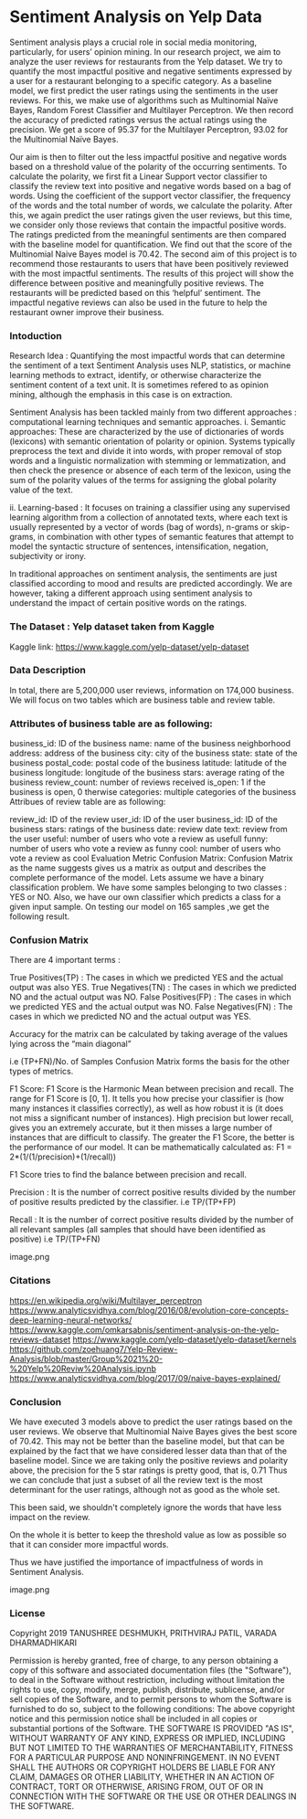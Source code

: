 # Sentiment Analysis on Yelp Data
Sentiment analysis plays a crucial role in social media monitoring, particularly, for users’ 
opinion mining. In our research project, we aim to analyze the user reviews for restaurants from 
the Yelp dataset. We try to quantify the most impactful positive and negative sentiments expressed 
by a user for a restaurant belonging to a specific category. As a baseline model, we first predict 
the user ratings using the sentiments in the user reviews. For this, we make use of algorithms 
such as Multinomial Naïve Bayes, Random Forest Classifier and Multilayer Perceptron. We then 
record the accuracy of predicted ratings versus the actual ratings using the precision. 
We get a score of 95.37 for the Multilayer Perceptron, 93.02 for the Multinomial Naïve Bayes.

Our aim is then to filter out the less impactful positive and negative words based on a 
threshold value of the polarity of the occurring sentiments. To calculate the polarity, 
we first fit a Linear Support vector classifier to classify the review text into positive 
and negative words based on a bag of words. Using the coefficient of the support vector 
classifier, the frequency of the words and the total number of words, we calculate the 
polarity. After this, we again predict the user ratings given the user reviews, but this 
time, we consider only those reviews that contain the impactful positive words. The ratings 
predicted from the meaningful sentiments are then compared with the baseline model for 
quantification. We find out that the score of the Multinomial Naive Bayes model is 70.42. 
The second aim of this project is to recommend those restaurants to users that have been 
positively reviewed with the most impactful sentiments. The results of this project will 
show the difference between positive and meaningfully positive reviews. The restaurants will 
be predicted based on this ‘helpful’ sentiment. The impactful negative reviews can also be 
used in the future to help the restaurant owner improve their business.

### Intoduction
Research Idea : Quantifying the most impactful words that can determine the sentiment of a text
Sentiment Analysis uses NLP, statistics, or machine learning methods to extract, identify, 
or otherwise characterize the sentiment content of a text unit. It is sometimes refered to 
as opinion mining, although the emphasis in this case is on extraction.

Sentiment Analysis has been tackled mainly from two different approaches : 
computational learning techniques and semantic approaches. 
i. Semantic approaches: These are characterized by the use of dictionaries of words 
(lexicons) with semantic orientation of polarity or opinion. Systems typically preprocess 
the text and divide it into words, with proper removal of stop words and a linguistic 
normalization with stemming or lemmatization, and then check the presence or absence of 
each term of the lexicon, using the sum of the polarity values of the terms for assigning 
the global polarity value of the text.

ii. Learning-based : It focuses on training a classifier using any supervised learning 
algorithm from a collection of annotated texts, where each text is usually represented by 
a vector of words (bag of words), n-grams or skip-grams, in combination with other types 
of semantic features that attempt to model the syntactic structure of sentences, intensification,
 negation, subjectivity or irony.

In traditional approaches on sentiment analysis, the sentiments are just classified 
according to mood and results are predicted accordingly. We are however, taking a different 
approach using sentiment analysis to understand the impact of certain positive words on the 
ratings.

### The Dataset : Yelp dataset taken from Kaggle
Kaggle link: https://www.kaggle.com/yelp-dataset/yelp-dataset

### Data Description
In total, there are 5,200,000 user reviews, information on 174,000 business. 
We will focus on two tables which are business table and review table.

### Attributes of business table are as following:

business_id: ID of the business
name: name of the business
neighborhood
address: address of the business
city: city of the business
state: state of the business
postal_code: postal code of the business
latitude: latitude of the business
longitude: longitude of the business
stars: average rating of the business
review_count: number of reviews received
is_open: 1 if the business is open, 0 therwise
categories: multiple categories of the business
Attribues of review table are as following:

review_id: ID of the review
user_id: ID of the user
business_id: ID of the business
stars: ratings of the business
date: review date
text: review from the user
useful: number of users who vote a review as usefull
funny: number of users who vote a review as funny
cool: number of users who vote a review as cool
Evaluation Metric
Confusion Matrix: Confusion Matrix as the name suggests gives us a matrix as output and 
describes the complete performance of the model.
Lets assume we have a binary classification problem. We have some samples belonging to two 
classes : YES or NO. Also, we have our own classifier which predicts a class for a given 
input sample. On testing our model on 165 samples ,we get the following result.

### Confusion Matrix
There are 4 important terms :

True Positives(TP) : The cases in which we predicted YES and the actual output was also YES.
True Negatives(TN) : The cases in which we predicted NO and the actual output was NO.
False Positives(FP) : The cases in which we predicted YES and the actual output was NO.
False Negatives(FN) : The cases in which we predicted NO and the actual output was YES.

Accuracy for the matrix can be calculated by taking average of the values lying across 
the “main diagonal”

i.e (TP+FN)/No. of Samples
Confusion Matrix forms the basis for the other types of metrics.

F1 Score: F1 Score is the Harmonic Mean between precision and recall. The range for F1 Score 
is [0, 1]. It tells you how precise your classifier is (how many instances it classifies 
correctly), as well as how robust it is (it does not miss a significant number of instances).
High precision but lower recall, gives you an extremely accurate, but it then misses a large 
number of instances that are difficult to classify. The greater the F1 Score, the better is 
the performance of our model. It can be mathematically calculated as: 
F1 = 2*(1/(1/precision)+(1/recall))

F1 Score tries to find the balance between precision and recall.

Precision : It is the number of correct positive results divided by the number of positive 
results predicted by the classifier. i.e TP/(TP+FP)

Recall : It is the number of correct positive results divided by the number of all 
relevant samples (all samples that should have been identified as positive) i.e TP/(TP+FN)

image.png

### Citations
https://en.wikipedia.org/wiki/Multilayer_perceptron
https://www.analyticsvidhya.com/blog/2016/08/evolution-core-concepts-deep-learning-neural-networks/
https://www.kaggle.com/omkarsabnis/sentiment-analysis-on-the-yelp-reviews-dataset
https://www.kaggle.com/yelp-dataset/yelp-dataset/kernels
https://github.com/zoehuang7/Yelp-Review-Analysis/blob/master/Group%2021%20-%20Yelp%20Reviw%20Analysis.ipynb
https://www.analyticsvidhya.com/blog/2017/09/naive-bayes-explained/

### Conclusion
We have executed 3 models above to predict the user ratings based on the user reviews.
We observe that Multinomial Naive Bayes gives the best score of 70.42.
This may not be better than the baseline model, but that can be explained by the fact that 
we have considered lesser data than that of the baseline model.
Since we are taking only the positive reviews and polarity above, the precision for the 5 star 
ratings is pretty good, that is, 0.71
Thus we can conclude that just a subset of all the review text is the most determinant for 
the user ratings, although not as good as the whole set.

This been said, we shouldn't completely ignore the words that have less impact on the review.

On the whole it is better to keep the threshold value as low as possible so that it can 
consider more impactful words.

Thus we have justified the importance of impactfulness of words in Sentiment Analysis.

image.png

### License
Copyright 2019 TANUSHREE DESHMUKH, PRITHVIRAJ PATIL, VARADA DHARMADHIKARI

Permission is hereby granted, free of charge, to any person obtaining a copy of this 
software and associated documentation files (the "Software"), to deal in the Software 
without restriction, including without limitation the rights to use, copy, modify, merge, 
publish, distribute, sublicense, and/or sell copies of the Software, and to permit persons 
to whom the Software is furnished to do so, subject to the following conditions: The above 
copyright notice and this permission notice shall be included in all copies or substantial 
portions of the Software. THE SOFTWARE IS PROVIDED "AS IS", WITHOUT WARRANTY OF ANY KIND, 
EXPRESS OR IMPLIED, INCLUDING BUT NOT LIMITED TO THE WARRANTIES OF MERCHANTABILITY, FITNESS 
FOR A PARTICULAR PURPOSE AND NONINFRINGEMENT. IN NO EVENT SHALL THE AUTHORS OR COPYRIGHT HOLDERS
BE LIABLE FOR ANY CLAIM, DAMAGES OR OTHER LIABILITY, WHETHER IN AN ACTION OF CONTRACT, TORT OR 
OTHERWISE, ARISING FROM, OUT OF OR IN CONNECTION WITH THE SOFTWARE OR THE USE OR OTHER DEALINGS 
IN THE SOFTWARE.